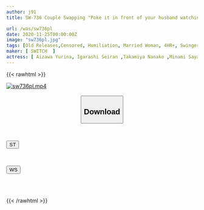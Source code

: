 ```yaml
---
author: j91
title: SW-736 Couple Swapping "Poke it in front of your husband watching!" We switch partners and get excited watching each other have sex! I was in agony when I saw it! Being embarrassed makes me feel like I'm getting burned.

url: /was/sw736pl
date: 2020-11-25T00:00:00Z
image: "sw736pl.jpg"
tags: [Old Releases,Censored, Humiliation, Married Woman, 4HR+, Swingers	]
maker: [ SWITCH  ]
actress: [ Aizawa Yurina, Igarashi Seiran ,Takamiya Nanako ,Minami Saya ]
---
```



{{< rawhtml >}}

<div class="video" data-videoid="qDB1W234a8hwWk">
    <a href="javascript:;">
        <img src="/was/sw736pl/sw736pl.jpg" width="WIDTH" height="HEIGHT" alt="sw736pl.mp4" loading="lazy">
    </a>
</div>

<script type="text/javascript" src="https://j91.asia/asset/on-demand-st.js"></script>

<br>
  <link rel="stylesheet" href="https://j91.asia/asset/bs5.css">
  
  <center>
  <button class="btn btn-primary" type="button" data-bs-toggle="collapse" data-bs-target=".multi-collapse" aria-expanded="false" aria-controls="multiCollapseExample1 multiCollapseExample2"><h2>Download</h2></button></center>
</p>
<div class="row">
  <div class="col">
    <div class="collapse multi-collapse" id="multiCollapseExample1">
      <div class="card card-body">
	      	      <br>
<div class="buttons">  
<p><a href="https://streamtape.to/v/qDB1W234a8hwWk" target="_blank"><button class="btn-hover color-3"><i class="fa fa-download"></i> ST</button></a></p></div>
    </div>
  </div>
</div>
  <div class="col">
    <div class="collapse multi-collapse" id="multiCollapseExample2">
      <div class="card card-body">
	      <br>
<div class="buttons">
<p><a href="https://wolfstream.tv/vqt2rgyukjjr" target="_blank"><button class="btn-hover color-8"><i class="fa fa-download"></i> WS</button></a></p></div>
<br><br>
      </div>
    </div>
  </div>
</div>

{{< /rawhtml >}}